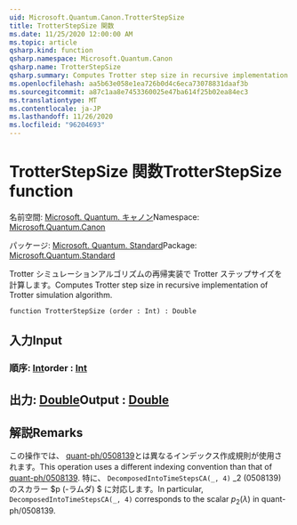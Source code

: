 ```yaml
---
uid: Microsoft.Quantum.Canon.TrotterStepSize
title: TrotterStepSize 関数
ms.date: 11/25/2020 12:00:00 AM
ms.topic: article
qsharp.kind: function
qsharp.namespace: Microsoft.Quantum.Canon
qsharp.name: TrotterStepSize
qsharp.summary: Computes Trotter step size in recursive implementation of Trotter simulation algorithm.
ms.openlocfilehash: aa5b63e058e1ea726b0d4c6eca73078831daaf3b
ms.sourcegitcommit: a87c1aa8e7453360025e47ba614f25b02ea84ec3
ms.translationtype: MT
ms.contentlocale: ja-JP
ms.lasthandoff: 11/26/2020
ms.locfileid: "96204693"
---
```

# <a name="trotterstepsize-function"></a><span data-ttu-id="c7b08-102">TrotterStepSize 関数</span><span class="sxs-lookup"><span data-stu-id="c7b08-102">TrotterStepSize function</span></span>

<span data-ttu-id="c7b08-103">名前空間: [Microsoft. Quantum. キャノン](xref:Microsoft.Quantum.Canon)</span><span class="sxs-lookup"><span data-stu-id="c7b08-103">Namespace: [Microsoft.Quantum.Canon](xref:Microsoft.Quantum.Canon)</span></span>

<span data-ttu-id="c7b08-104">パッケージ: [Microsoft. Quantum. Standard](https://nuget.org/packages/Microsoft.Quantum.Standard)</span><span class="sxs-lookup"><span data-stu-id="c7b08-104">Package: [Microsoft.Quantum.Standard](https://nuget.org/packages/Microsoft.Quantum.Standard)</span></span>


<span data-ttu-id="c7b08-105">Trotter シミュレーションアルゴリズムの再帰実装で Trotter ステップサイズを計算します。</span><span class="sxs-lookup"><span data-stu-id="c7b08-105">Computes Trotter step size in recursive implementation of Trotter simulation algorithm.</span></span>

```qsharp
function TrotterStepSize (order : Int) : Double
```


## <a name="input"></a><span data-ttu-id="c7b08-106">入力</span><span class="sxs-lookup"><span data-stu-id="c7b08-106">Input</span></span>

### <a name="order--int"></a><span data-ttu-id="c7b08-107">順序: [Int](xref:microsoft.quantum.lang-ref.int)</span><span class="sxs-lookup"><span data-stu-id="c7b08-107">order : [Int](xref:microsoft.quantum.lang-ref.int)</span></span>





## <a name="output--double"></a><span data-ttu-id="c7b08-108">出力: [Double](xref:microsoft.quantum.lang-ref.double)</span><span class="sxs-lookup"><span data-stu-id="c7b08-108">Output : [Double](xref:microsoft.quantum.lang-ref.double)</span></span>



## <a name="remarks"></a><span data-ttu-id="c7b08-109">解説</span><span class="sxs-lookup"><span data-stu-id="c7b08-109">Remarks</span></span>

<span data-ttu-id="c7b08-110">この操作では、 [quant-ph/0508139](https://arxiv.org/abs/quant-ph/0508139)とは異なるインデックス作成規則が使用されます。</span><span class="sxs-lookup"><span data-stu-id="c7b08-110">This operation uses a different indexing convention than that of [quant-ph/0508139](https://arxiv.org/abs/quant-ph/0508139).</span></span> <span data-ttu-id="c7b08-111">特に、 `DecomposedIntoTimeStepsCA(_, 4)` _2 (0508139) のスカラー $p (-ラムダ) $ に対応します。</span><span class="sxs-lookup"><span data-stu-id="c7b08-111">In particular, `DecomposedIntoTimeStepsCA(_, 4)` corresponds to the scalar $p_2(\lambda)$ in quant-ph/0508139.</span></span>